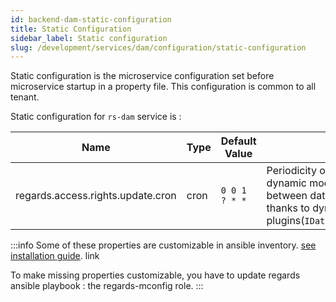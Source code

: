 ```yaml
---
id: backend-dam-static-configuration
title: Static Configuration
sidebar_label: Static configuration
slug: /development/services/dam/configuration/static-configuration
---
```


Static configuration is the microservice configuration set before microservice startup in a property file.
This configuration is common to all tenant.

Static configuration for `rs-dam` service is :

| Name                              | Type | Default Value | Description                                                                                                                                                            |
|-----------------------------------|------|---------------|------------------------------------------------------------------------------------------------------------------------------------------------------------------------|
| regards.access.rights.update.cron | cron | `0 0 1 ? * *` | Periodicity of scheduler to handle dynamic modification of access rights between dataset and group of users thanks to dynamic plugins(`IDataObjectAccessFilterPlugin`) |

:::info
Some of these properties are customizable in ansible
inventory. [see installation guide](../../../../setup/swarm/advanced/swarm-optimizations.md#dataprovider-optimization).
link

To make missing properties customizable, you have to update regards ansible playbook : the regards-mconfig role.
:::